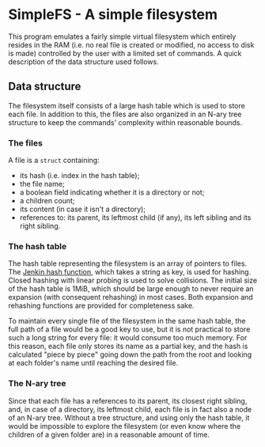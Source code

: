 SimpleFS - A simple filesystem
==============================

This program emulates a fairly simple virtual filesystem which entirely resides in the RAM (i.e. no real file is created or modified, no access to disk is made) controlled by the user with a limited set of commands. A quick description of the data structure used follows.

Data structure
--------------

The filesystem itself consists of a large hash table which is used to store each file. In addition to this, the files are also organized in an N-ary tree structure to keep the commands' complexity within reasonable bounds.

### The files

A file is a `struct` containing:
  - its hash (i.e. index in the hash table);
  - the file name;
  - a boolean field indicating whether it is a directory or not;
  - a children count;
  - its content (in case it isn't a directory);
  - references to: its parent, its leftmost child (if any), its left sibling and
    its right sibling.

### The hash table

The hash table representing the filesystem is an array of pointers to files. The [Jenkin hash function][1], which takes a string as key, is used for hashing. Closed hashing with linear probing is used to solve collisions. The initial size of the hash table is 1MiB, which should be large enough to never require an expansion (with consequent rehashing) in most cases. Both expansion and rehashing functions are provided for completeness sake.

To maintain every single file of the filesystem in the same hash table, the full path of a file would be a good key to use, but it is not practical to store such a long string for every file: it would consume too much memory. For this reason, each file only stores its name as a partial key, and the hash is calculated "piece by piece" going down the path from the root and looking at each folder's name until reaching the desired file.

### The N-ary tree

Since that each file has a references to its parent, its closest right sibling, and, in case of a directory, its leftmost child, each file is in fact also a node of an N-ary tree. Without a tree structure, and using only the hash table, it would be impossible to explore the filesystem (or even know where the children of a given folder are) in a reasonable amount of time.

 [1]: https://en.wikipedia.org/wiki/Jenkins_hash_function